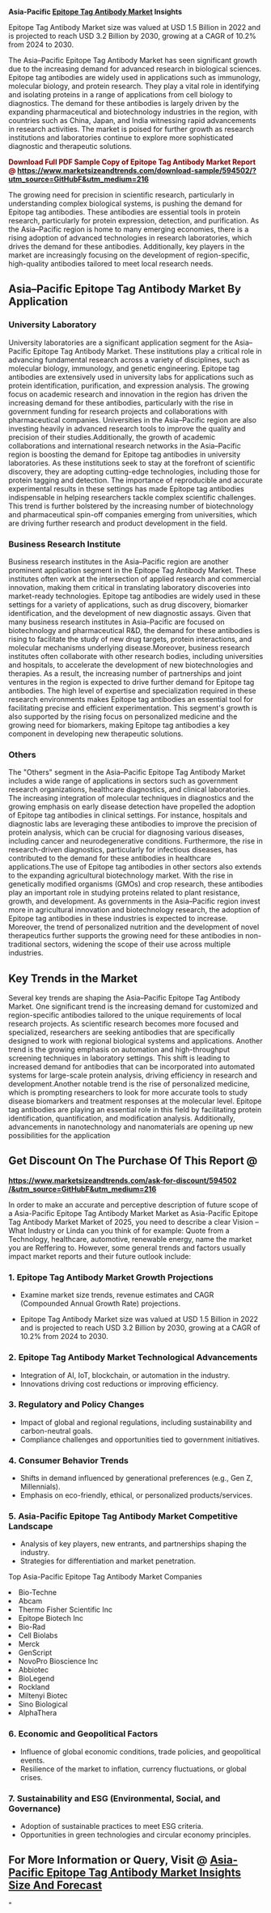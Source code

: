 <p><strong>Asia-Pacific&nbsp;<a href=""https://www.marketsizeandtrends.com/download-sample/594502/&amp;utm_source=GitHubF&amp;utm_medium=216"">Epitope Tag Antibody Market</a> Insights</strong></p><p>Epitope Tag Antibody Market size was valued at USD 1.5 Billion in 2022 and is projected to reach USD 3.2 Billion by 2030, growing at a CAGR of 10.2% from 2024 to 2030.</p><p><p>The Asia–Pacific Epitope Tag Antibody Market has seen significant growth due to the increasing demand for advanced research in biological sciences. Epitope tag antibodies are widely used in applications such as immunology, molecular biology, and protein research. They play a vital role in identifying and isolating proteins in a range of applications from cell biology to diagnostics. The demand for these antibodies is largely driven by the expanding pharmaceutical and biotechnology industries in the region, with countries such as China, Japan, and India witnessing rapid advancements in research activities. The market is poised for further growth as research institutions and laboratories continue to explore more sophisticated diagnostic and therapeutic solutions. <strong><p><strong><span style="color: #800000;">Download Full PDF Sample Copy of Epitope Tag Antibody Market Report @</span>&nbsp;</strong><a href="https://www.marketsizeandtrends.com/download-sample/594502/?utm_source=GitHubF&amp;utm_medium=216" target="_blank">https://www.marketsizeandtrends.com/download-sample/594502/?utm_source=GitHubF&amp;utm_medium=216</a></p></strong>The growing need for precision in scientific research, particularly in understanding complex biological systems, is pushing the demand for Epitope tag antibodies. These antibodies are essential tools in protein research, particularly for protein expression, detection, and purification. As the Asia–Pacific region is home to many emerging economies, there is a rising adoption of advanced technologies in research laboratories, which drives the demand for these antibodies. Additionally, key players in the market are increasingly focusing on the development of region-specific, high-quality antibodies tailored to meet local research needs.<h2>Asia–Pacific Epitope Tag Antibody Market By Application</h2><h3>University Laboratory</h3><p>University laboratories are a significant application segment for the Asia–Pacific Epitope Tag Antibody Market. These institutions play a critical role in advancing fundamental research across a variety of disciplines, such as molecular biology, immunology, and genetic engineering. Epitope tag antibodies are extensively used in university labs for applications such as protein identification, purification, and expression analysis. The growing focus on academic research and innovation in the region has driven the increasing demand for these antibodies, particularly with the rise in government funding for research projects and collaborations with pharmaceutical companies. Universities in the Asia–Pacific region are also investing heavily in advanced research tools to improve the quality and precision of their studies.Additionally, the growth of academic collaborations and international research networks in the Asia–Pacific region is boosting the demand for Epitope tag antibodies in university laboratories. As these institutions seek to stay at the forefront of scientific discovery, they are adopting cutting-edge technologies, including those for protein tagging and detection. The importance of reproducible and accurate experimental results in these settings has made Epitope tag antibodies indispensable in helping researchers tackle complex scientific challenges. This trend is further bolstered by the increasing number of biotechnology and pharmaceutical spin-off companies emerging from universities, which are driving further research and product development in the field.<h3>Business Research Institute</h3><p>Business research institutes in the Asia–Pacific region are another prominent application segment in the Epitope Tag Antibody Market. These institutes often work at the intersection of applied research and commercial innovation, making them critical in translating laboratory discoveries into market-ready technologies. Epitope tag antibodies are widely used in these settings for a variety of applications, such as drug discovery, biomarker identification, and the development of new diagnostic assays. Given that many business research institutes in Asia–Pacific are focused on biotechnology and pharmaceutical R&D, the demand for these antibodies is rising to facilitate the study of new drug targets, protein interactions, and molecular mechanisms underlying disease.Moreover, business research institutes often collaborate with other research bodies, including universities and hospitals, to accelerate the development of new biotechnologies and therapies. As a result, the increasing number of partnerships and joint ventures in the region is expected to drive further demand for Epitope tag antibodies. The high level of expertise and specialization required in these research environments makes Epitope tag antibodies an essential tool for facilitating precise and efficient experimentation. This segment's growth is also supported by the rising focus on personalized medicine and the growing need for biomarkers, making Epitope tag antibodies a key component in developing new therapeutic solutions.<h3>Others</h3><p>The "Others" segment in the Asia–Pacific Epitope Tag Antibody Market includes a wide range of applications in sectors such as government research organizations, healthcare diagnostics, and clinical laboratories. The increasing integration of molecular techniques in diagnostics and the growing emphasis on early disease detection have propelled the adoption of Epitope tag antibodies in clinical settings. For instance, hospitals and diagnostic labs are leveraging these antibodies to improve the precision of protein analysis, which can be crucial for diagnosing various diseases, including cancer and neurodegenerative conditions. Furthermore, the rise in research-driven diagnostics, particularly for infectious diseases, has contributed to the demand for these antibodies in healthcare applications.The use of Epitope tag antibodies in other sectors also extends to the expanding agricultural biotechnology market. With the rise in genetically modified organisms (GMOs) and crop research, these antibodies play an important role in studying proteins related to plant resistance, growth, and development. As governments in the Asia–Pacific region invest more in agricultural innovation and biotechnology research, the adoption of Epitope tag antibodies in these industries is expected to increase. Moreover, the trend of personalized nutrition and the development of novel therapeutics further supports the growing need for these antibodies in non-traditional sectors, widening the scope of their use across multiple industries.<h2>Key Trends in the Market</h2><p>Several key trends are shaping the Asia–Pacific Epitope Tag Antibody Market. One significant trend is the increasing demand for customized and region-specific antibodies tailored to the unique requirements of local research projects. As scientific research becomes more focused and specialized, researchers are seeking antibodies that are specifically designed to work with regional biological systems and applications. Another trend is the growing emphasis on automation and high-throughput screening techniques in laboratory settings. This shift is leading to increased demand for antibodies that can be incorporated into automated systems for large-scale protein analysis, driving efficiency in research and development.Another notable trend is the rise of personalized medicine, which is prompting researchers to look for more accurate tools to study disease biomarkers and treatment responses at the molecular level. Epitope tag antibodies are playing an essential role in this field by facilitating protein identification, quantification, and modification analysis. Additionally, advancements in nanotechnology and nanomaterials are opening up new possibilities for the application</p><h2><strong>Get Discount On The Purchase Of This Report @&nbsp;</strong></h2><p><strong><a href=""https://www.marketsizeandtrends.com/ask-for-discount/594502/&amp;utm_source=GitHubF&amp;utm_medium=216"" target=""_blank"">https://www.marketsizeandtrends.com/ask-for-discount/594502<br />/&amp;utm_source=GitHubF&amp;utm_medium=216</a></strong></p><p>In order to make an accurate and perceptive description of future scope of a Asia-Pacific&nbsp;Epitope Tag Antibody Market Market as Asia-Pacific&nbsp;Epitope Tag Antibody Market Market of 2025, you need to describe a clear Vision &ndash; What Industry or Linda can you think of for example: Quote from a Technology, healthcare, automotive, renewable energy, name the market you are Reffering to. However, some general trends and factors usually impact market reports and their future outlook include:</p><h3>1.&nbsp;<strong>Epitope Tag Antibody Market Growth Projections</strong></h3><ul><li>Examine market size trends, revenue estimates and CAGR (Compounded Annual Growth Rate) projections.</li><li><p>Epitope Tag Antibody Market size was valued at USD 1.5 Billion in 2022 and is projected to reach USD 3.2 Billion by 2030, growing at a CAGR of 10.2% from 2024 to 2030.</p></li></ul><h3>2.&nbsp;<strong>Epitope Tag Antibody Market Technological Advancements</strong></h3><ul><li>Integration of AI, IoT, blockchain, or automation in the industry.</li><li>Innovations driving cost reductions or improving efficiency.</li></ul><h3>3.&nbsp;<strong>Regulatory and Policy Changes</strong></h3><ul><li>Impact of global and regional regulations, including sustainability and carbon-neutral goals.</li><li>Compliance challenges and opportunities tied to government initiatives.</li></ul><h3>4.&nbsp;<strong>Consumer Behavior Trends</strong></h3><ul><li>Shifts in demand influenced by generational preferences (e.g., Gen Z, Millennials).</li><li>Emphasis on eco-friendly, ethical, or personalized products/services.</li></ul><h3>5.&nbsp;<strong>Asia-Pacific Epitope Tag Antibody Market Competitive Landscape</strong></h3><ul><li>Analysis of key players, new entrants, and partnerships shaping the industry.</li><li>Strategies for differentiation and market penetration.</li></ul><p data-pm-slice=""1 1 []"">Top Asia-Pacific Epitope Tag Antibody Market Companies</p><div data-test-id=""""><p><li>Bio-Techne</li><li> Abcam</li><li> Thermo Fisher Scientific Inc</li><li> Epitope Biotech Inc</li><li> Bio-Rad</li><li> Cell Biolabs</li><li> Merck</li><li> GenScript</li><li> NovoPro Bioscience Inc</li><li> Abbiotec</li><li> BioLegend</li><li> Rockland</li><li> Miltenyi Biotec</li><li> Sino Biological</li><li> AlphaThera</li></p></div><h3>6.&nbsp;<strong>Economic and Geopolitical Factors</strong></h3><ul><li>Influence of global economic conditions, trade policies, and geopolitical events.</li><li>Resilience of the market to inflation, currency fluctuations, or global crises.</li></ul><h3>7.&nbsp;<strong>Sustainability and ESG (Environmental, Social, and Governance)</strong></h3><ul><li>Adoption of sustainable practices to meet ESG criteria.</li><li>Opportunities in green technologies and circular economy principles.</li></ul><h2><strong>For More Information or Query, Visit @&nbsp;</strong><a href=""https://www.verifiedmarketreports.com/product/epitope-tag-antibody-market/"" target=""_blank"">Asia-Pacific Epitope Tag Antibody Market Insights Size And Forecast</a></h2>"
